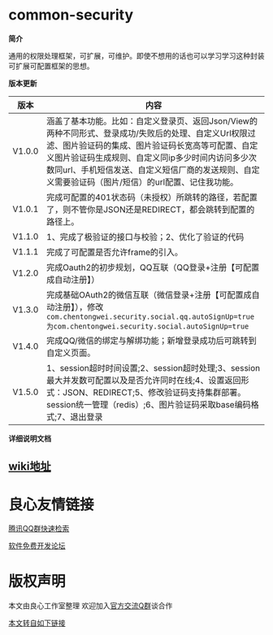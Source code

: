 # common-security
**简介**

通用的权限处理框架，可扩展，可维护。即使不想用的话也可以学习学习这种封装可扩展可配置框架的思想。

**版本更新**

| 版本   | 内容                                                         |
| ------ | ------------------------------------------------------------ |
| V1.0.0 | 涵盖了基本功能。比如：自定义登录页、返回Json/View的两种不同形式、登录成功/失败后的处理、自定义Url权限过滤、图片验证码的集成、图片验证码长宽高等可配置、自定义图片验证码生成规则、自定义同ip多少时间内访问多少次数同url、手机短信发送、自定义短信厂商的发送规则、自定义需要验证码（图片/短信）的url配置、记住我功能。 |
| V1.0.1 | 完成可配置的401状态码（未授权）所跳转的路径，若配置了，则不管你是JSON还是REDIRECT，都会跳转到配置的路径上。 |
| V1.1.0 | 1、完成了极验证的接口与校验；2、优化了验证的代码             |
| V1.1.1 | 完成了可配置是否允许frame的引入。                            |
| V1.2.0 | 完成Oauth2的初步规划，QQ互联（QQ登录+注册【可配置成自动注册】） |
| V1.3.0 | 完成基础OAuth2的微信互联（微信登录+注册【可配置成自动注册】），修改`com.chentongwei.security.social.qq.autoSignUp=true为com.chentongwei.security.social.autoSignUp=true` |
| V1.4.0 | 完成QQ/微信的绑定与解绑功能；新增登录成功后可跳转到自定义页面。 |
| V1.5.0 | 1、session超时时间设置;2、session超时处理;3、session最大并发数可配置以及是否允许同时在线;4、设置返回形式：JSON、REDIRECT;5、修改验证码支持集群部署。session统一管理（redis）;6、图片验证码采取base编码格式;7、退出登录 |

**详细说明文档**

## [wiki地址](http://u.720life.cn/g/2e71d0f0a5c601172267ba20d3a43c6eb66b406df4ce2a39d4918c9f9aa0a3ddfb25b365662001096b7879844c2b6cca17b64ccfb698fd182ced9371f0b01dc0)




 # 良心友情链接

[腾讯QQ群快速检索](http://u.720life.cn/s/8cf73f7c)

[软件免费开发论坛](http://u.720life.cn/s/bbb01dc0)

# 版权声明 

本文由良心工作室整理 欢迎加入[官方交流Q群](https://u.720life.cn/s/f2316816)谈合作

[本文转自如下链接](http://u.720life.cn/g/2e71d0f0a5c601172267ba20d3a43c6ed5b0653d8cf0c4d78bedfaccbfd12cf2621277fe2d3008b684e6ce1d14adbc9bf4956456ba32d754c6fd57a71863f47d60e76d52221216acc20142bb25665081)